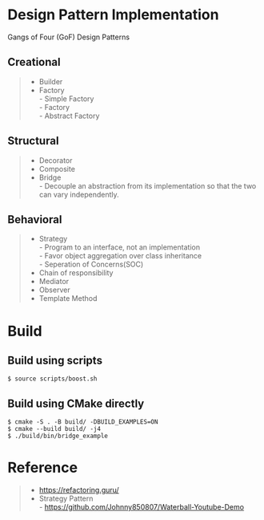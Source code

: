 # Design Pattern Implementation
Gangs of Four (GoF) Design Patterns

## Creational
>* Builder
>* Factory  
    - Simple Factory  
    - Factory  
    - Abstract Factory  

## Structural
>* Decorator
>* Composite
>* Bridge  
    - Decouple an abstraction from its implementation so that the two can vary independently. 
## Behavioral
>* Strategy  
    - Program to an interface, not an implementation  
    - Favor object aggregation over class inheritance  
    - Seperation of Concerns(SOC)
>* Chain of responsibility
>* Mediator
>* Observer
>* Template Method

# Build
##  Build using scripts
```console
$ source scripts/boost.sh
```
## Build using CMake directly
```console
$ cmake -S . -B build/ -DBUILD_EXAMPLES=ON
$ cmake --build build/ -j4
$ ./build/bin/bridge_example
```
# Reference
>* https://refactoring.guru/ 
>* Strategy Pattern  
    - https://github.com/Johnny850807/Waterball-Youtube-Demo  
